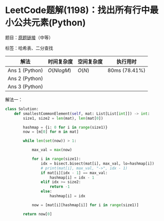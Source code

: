# LeetCode题解(1198)：找出所有行中最小公共元素(Python)

题目：[原题链接](https://leetcode-cn.com/problems/find-smallest-common-element-in-all-rows/)（中等）

标签：哈希表、二分查找

| 解法           | 时间复杂度 | 空间复杂度 | 执行用时      |
| -------------- | ---------- | ---------- | ------------- |
| Ans 1 (Python) | $O(NlogM)$ | $O(N)$     | 80ms (78.41%) |
| Ans 2 (Python) |            |            |               |
| Ans 3 (Python) |            |            |               |

解法一：

```python
class Solution:
    def smallestCommonElement(self, mat: List[List[int]]) -> int:
        size1, size2 = len(mat), len(mat[0])

        hashmap = {i: 0 for i in range(size1)}
        now = [m[0] for m in mat]

        while len(set(now)) > 1:

            max_val = max(now)

            for i in range(size1):
                idx = bisect.bisect(mat[i], max_val, lo=hashmap[i])
                # print(mat[i], max_val, "->", idx - 1)
                if mat[i][idx - 1] == max_val:
                    hashmap[i] = idx - 1
                elif idx >= size2:
                    return -1
                else:
                    hashmap[i] = idx

            now = [mat[i][hashmap[i]] for i in range(size1)]

        return now[0]
```